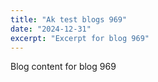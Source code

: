 ```yaml
---
title: "Ak test blogs 969"
date: "2024-12-31"
excerpt: "Excerpt for blog 969"
---
```


Blog content for blog 969